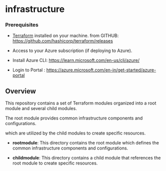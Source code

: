 # infrastructure

### Prerequisites
 
- [Terraform](https://www.terraform.io/downloads.html) installed on your machine.
    from GITHUB: https://github.com/hashicorp/terraform/releases

- Access to your Azure subscription (if deploying to Azure).

- Install Azure CLI: https://learn.microsoft.com/en-us/cli/azure/

- Login to Portal : https://azure.microsoft.com/en-in/get-started/azure-portal
 
## Overview
 
This repository contains a set of Terraform modules organized into a root module and several child modules. 

The root module provides common infrastructure components and configurations. 

which are utilized by the child modules to create specific resources.
 
 
- **rootmodule**: This directory contains the root module which defines the common infrastructure components and configurations.

- **childmodule**: This directory contains a child module that references the root module to create specific resources.
 